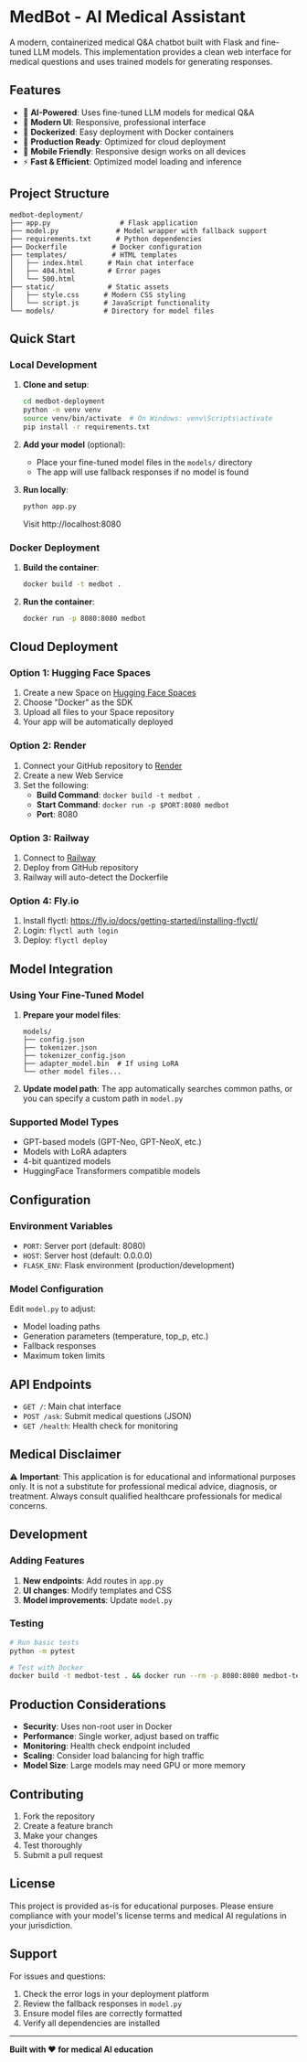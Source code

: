 # MedBot - AI Medical Assistant

A modern, containerized medical Q&A chatbot built with Flask and fine-tuned LLM models. This implementation provides a clean web interface for medical questions and uses trained models for generating responses.

## Features

- 🤖 **AI-Powered**: Uses fine-tuned LLM models for medical Q&A
- 🎨 **Modern UI**: Responsive, professional interface
- 🐳 **Dockerized**: Easy deployment with Docker containers
- 🚀 **Production Ready**: Optimized for cloud deployment
- 📱 **Mobile Friendly**: Responsive design works on all devices
- ⚡ **Fast & Efficient**: Optimized model loading and inference

## Project Structure

```
medbot-deployment/
├── app.py                 # Flask application
├── model.py              # Model wrapper with fallback support
├── requirements.txt      # Python dependencies
├── Dockerfile           # Docker configuration
├── templates/           # HTML templates
│   ├── index.html      # Main chat interface
│   ├── 404.html        # Error pages
│   └── 500.html
├── static/             # Static assets
│   ├── style.css      # Modern CSS styling
│   └── script.js      # JavaScript functionality
└── models/            # Directory for model files
```

## Quick Start

### Local Development

1. **Clone and setup**:
   ```bash
   cd medbot-deployment
   python -m venv venv
   source venv/bin/activate  # On Windows: venv\Scripts\activate
   pip install -r requirements.txt
   ```

2. **Add your model** (optional):
   - Place your fine-tuned model files in the `models/` directory
   - The app will use fallback responses if no model is found

3. **Run locally**:
   ```bash
   python app.py
   ```
   Visit http://localhost:8080

### Docker Deployment

1. **Build the container**:
   ```bash
   docker build -t medbot .
   ```

2. **Run the container**:
   ```bash
   docker run -p 8080:8080 medbot
   ```

## Cloud Deployment

### Option 1: Hugging Face Spaces

1. Create a new Space on [Hugging Face Spaces](https://huggingface.co/spaces)
2. Choose "Docker" as the SDK
3. Upload all files to your Space repository
4. Your app will be automatically deployed

### Option 2: Render

1. Connect your GitHub repository to [Render](https://render.com)
2. Create a new Web Service
3. Set the following:
   - **Build Command**: `docker build -t medbot .`
   - **Start Command**: `docker run -p $PORT:8080 medbot`
   - **Port**: 8080

### Option 3: Railway

1. Connect to [Railway](https://railway.app)
2. Deploy from GitHub repository
3. Railway will auto-detect the Dockerfile

### Option 4: Fly.io

1. Install flyctl: https://fly.io/docs/getting-started/installing-flyctl/
2. Login: `flyctl auth login`
3. Deploy: `flyctl deploy`

## Model Integration

### Using Your Fine-Tuned Model

1. **Prepare your model files**:
   ```
   models/
   ├── config.json
   ├── tokenizer.json
   ├── tokenizer_config.json
   ├── adapter_model.bin  # If using LoRA
   └── other model files...
   ```

2. **Update model path**: The app automatically searches common paths, or you can specify a custom path in `model.py`

### Supported Model Types

- GPT-based models (GPT-Neo, GPT-NeoX, etc.)
- Models with LoRA adapters
- 4-bit quantized models
- HuggingFace Transformers compatible models

## Configuration

### Environment Variables

- `PORT`: Server port (default: 8080)
- `HOST`: Server host (default: 0.0.0.0)
- `FLASK_ENV`: Flask environment (production/development)

### Model Configuration

Edit `model.py` to adjust:
- Model loading paths
- Generation parameters (temperature, top_p, etc.)
- Fallback responses
- Maximum token limits

## API Endpoints

- `GET /`: Main chat interface
- `POST /ask`: Submit medical questions (JSON)
- `GET /health`: Health check for monitoring

## Medical Disclaimer

⚠️ **Important**: This application is for educational and informational purposes only. It is not a substitute for professional medical advice, diagnosis, or treatment. Always consult qualified healthcare professionals for medical concerns.

## Development

### Adding Features

1. **New endpoints**: Add routes in `app.py`
2. **UI changes**: Modify templates and CSS
3. **Model improvements**: Update `model.py`

### Testing

```bash
# Run basic tests
python -m pytest

# Test with Docker
docker build -t medbot-test . && docker run --rm -p 8080:8080 medbot-test
```

## Production Considerations

- **Security**: Uses non-root user in Docker
- **Performance**: Single worker, adjust based on traffic
- **Monitoring**: Health check endpoint included
- **Scaling**: Consider load balancing for high traffic
- **Model Size**: Large models may need GPU or more memory

## Contributing

1. Fork the repository
2. Create a feature branch
3. Make your changes
4. Test thoroughly
5. Submit a pull request

## License

This project is provided as-is for educational purposes. Please ensure compliance with your model's license terms and medical AI regulations in your jurisdiction.

## Support

For issues and questions:
1. Check the error logs in your deployment platform
2. Review the fallback responses in `model.py`
3. Ensure model files are correctly formatted
4. Verify all dependencies are installed

---

**Built with ❤️ for medical AI education**
